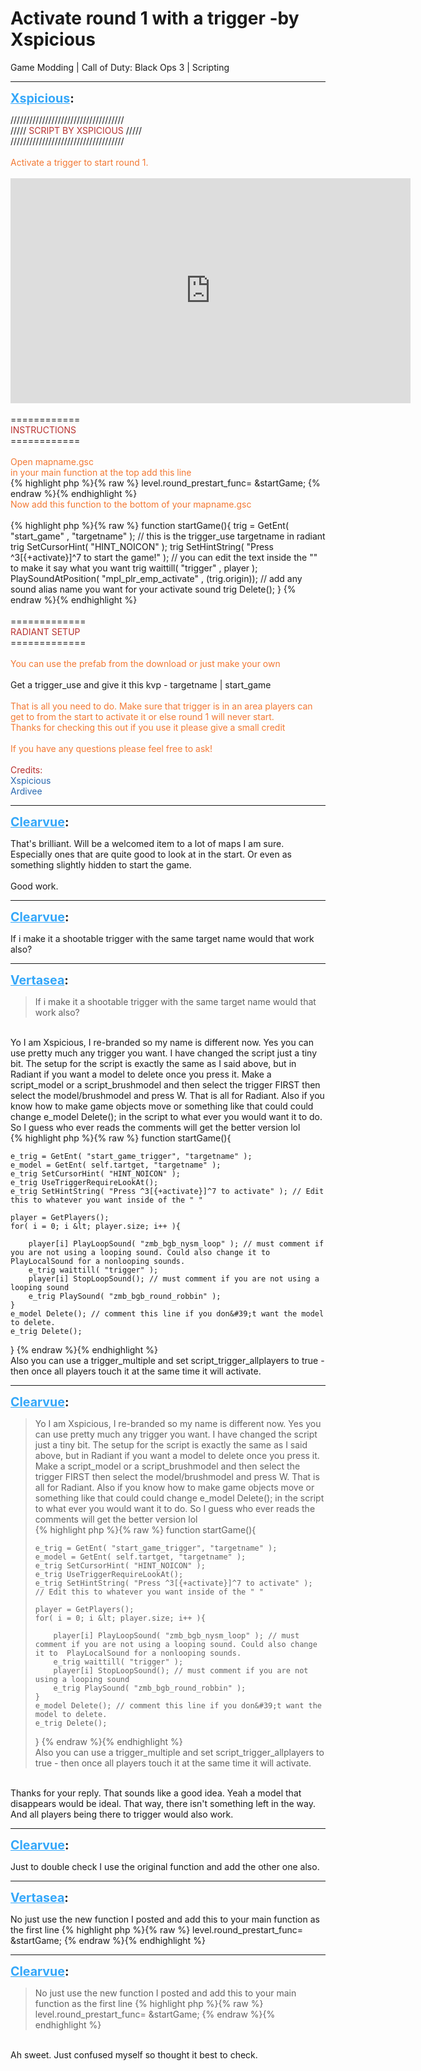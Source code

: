 # Activate round 1 with a trigger -by Xspicious
Game Modding | Call of Duty: Black Ops 3 | Scripting

---
<strong style="font-size: 1.4em;"><span style="text-decoration: underline;text-decoration-color: #34a7f9;"><span style="color:#34a7f9;">Xspicious</span></span>:</strong>

<p>////////////////////////////////////<br />///// <span style="color:rgb(184, 49, 47);">SCRIPT BY XSPICIOUS</span> /////<br />////////////////////////////////////<br /><br /><span style="color:rgb(243, 121, 52);">Activate a trigger to start round 1.</span><br /><br /><iframe type="text/html" width="640" height="360" src="https://www.youtube.com/embed/WPcgBBs2a_8" frameborder="0"></iframe><br /><br />============<br /><span style="color:rgb(184, 49, 47);">INSTRUCTIONS</span><br />============<br /><br /><span style="color:rgb(243, 121, 52);">Open mapname.gsc<br />in your main function at the top add this line</span><br />{% highlight php %}{% raw %}
level.round_prestart_func= &amp;startGame;
{% endraw %}{% endhighlight %}
<br /><span style="color:rgb(243, 121, 52);">Now add this function to the bottom of your mapname.gsc</span><br /><br />{% highlight php %}{% raw %}
function startGame(){
    trig = GetEnt( "start_game" , "targetname" ); // this is the trigger_use targetname in radiant
    trig SetCursorHint( "HINT_NOICON" );
    trig SetHintString( "Press ^3[{+activate}]^7 to start the game!" ); // you can edit the text inside the "" to make it say what you want
    trig waittill( "trigger" , player );
    PlaySoundAtPosition( "mpl_plr_emp_activate" , (trig.origin)); // add any sound alias name you want for your activate sound
    trig Delete();
}
{% endraw %}{% endhighlight %}
<br /><br />=============<br /><span style="color:rgb(184, 49, 47);">RADIANT SETUP</span><br />=============<br /><br /><span style="color:rgb(243, 121, 52);">You can use the prefab from the download or just make your own</span><br /><br />Get a trigger_use and give it this kvp -  targetname | start_game<br /><br /><span style="color:rgb(243, 121, 52);">That is all you need to do. Make sure that trigger is in an area players can get to from the start to activate it or else round 1 will never start.<br />Thanks for checking this out if you use it please give a small credit<br /><br />If you have any questions please feel free to ask!</span><br /><br /><span style="color:rgb(184, 49, 47);">Credits:</span><br /><span style="color:rgb(41, 105, 176);">Xspicious<br />Ardivee</span></p>

---
<strong style="font-size: 1.4em;"><span style="text-decoration: underline;text-decoration-color: #34a7f9;"><span style="color:#34a7f9;">Clearvue</span></span>:</strong>

<p>That&#39;s brilliant. Will be a welcomed item to a lot of maps I am sure. Especially ones that are quite good to look at in the start. Or even as something slightly hidden to start the game. <br /><br />Good work.</p>

---
<strong style="font-size: 1.4em;"><span style="text-decoration: underline;text-decoration-color: #34a7f9;"><span style="color:#34a7f9;">Clearvue</span></span>:</strong>

<p>If i make it a shootable trigger with the same target name would that work also?</p>

---
<strong style="font-size: 1.4em;"><span style="text-decoration: underline;text-decoration-color: #34a7f9;"><span style="color:#34a7f9;">Vertasea</span></span>:</strong>

<p><blockquote>If i make it a shootable trigger with the same target name would that work also?<br /></blockquote><br />Yo I am Xspicious, I re-branded so my name is different now. Yes you can use pretty much any trigger you want. I have changed the script just a tiny bit. The setup for the script is exactly the same as I said above, but in Radiant if you want a model to delete once you press it. Make a script_model or a script_brushmodel and then select the trigger FIRST then select the model/brushmodel and press W. That is all for Radiant. Also if you know how to make game objects move or something like that could could change e_model Delete(); in the script to what ever you would want it to do. So I guess who ever reads the comments will get the better version lol<br />{% highlight php %}{% raw %}
function startGame(){

    e_trig = GetEnt( "start_game_trigger", "targetname" );
    e_model = GetEnt( self.tartget, "targetname" );
    e_trig SetCursorHint( "HINT_NOICON" );
    e_trig UseTriggerRequireLookAt();
    e_trig SetHintString( "Press ^3[{+activate}]^7 to activate" ); // Edit this to whatever you want inside of the " "

    player = GetPlayers();
    for( i = 0; i &lt; player.size; i++ ){
      
        player[i] PlayLoopSound( "zmb_bgb_nysm_loop" ); // must comment if you are not using a looping sound. Could also change it to  PlayLocalSound for a nonlooping sounds.
        e_trig waittill( "trigger" );
        player[i] StopLoopSound(); // must comment if you are not using a looping sound
        e_trig PlaySound( "zmb_bgb_round_robbin" );
    } 
    e_model Delete(); // comment this line if you don&#39;t want the model to delete.
    e_trig Delete();
}
{% endraw %}{% endhighlight %}
<br />Also you can use a trigger_multiple and set script_trigger_allplayers to true -  then once all players touch it at the same time it will activate.</p>

---
<strong style="font-size: 1.4em;"><span style="text-decoration: underline;text-decoration-color: #34a7f9;"><span style="color:#34a7f9;">Clearvue</span></span>:</strong>

<p><blockquote>Yo I am Xspicious, I re-branded so my name is different now. Yes you can use pretty much any trigger you want. I have changed the script just a tiny bit. The setup for the script is exactly the same as I said above, but in Radiant if you want a model to delete once you press it. Make a script_model or a script_brushmodel and then select the trigger FIRST then select the model/brushmodel and press W. That is all for Radiant. Also if you know how to make game objects move or something like that could could change e_model Delete(); in the script to what ever you would want it to do. So I guess who ever reads the comments will get the better version lol<br />{% highlight php %}{% raw %}
function startGame(){

    e_trig = GetEnt( "start_game_trigger", "targetname" );
    e_model = GetEnt( self.tartget, "targetname" );
    e_trig SetCursorHint( "HINT_NOICON" );
    e_trig UseTriggerRequireLookAt();
    e_trig SetHintString( "Press ^3[{+activate}]^7 to activate" ); // Edit this to whatever you want inside of the " "

    player = GetPlayers();
    for( i = 0; i &lt; player.size; i++ ){
     
        player[i] PlayLoopSound( "zmb_bgb_nysm_loop" ); // must comment if you are not using a looping sound. Could also change it to  PlayLocalSound for a nonlooping sounds.
        e_trig waittill( "trigger" );
        player[i] StopLoopSound(); // must comment if you are not using a looping sound
        e_trig PlaySound( "zmb_bgb_round_robbin" );
    }
    e_model Delete(); // comment this line if you don&#39;t want the model to delete.
    e_trig Delete();
}
{% endraw %}{% endhighlight %}
<br />Also you can use a trigger_multiple and set script_trigger_allplayers to true -  then once all players touch it at the same time it will activate.<br /></blockquote><br />Thanks for your reply. That sounds like a good idea. Yeah a model that disappears would be ideal. That way, there isn&#39;t something left in the way. And all players being there to trigger would also work.</p>

---
<strong style="font-size: 1.4em;"><span style="text-decoration: underline;text-decoration-color: #34a7f9;"><span style="color:#34a7f9;">Clearvue</span></span>:</strong>

<p>Just to double check I use the original function and add the other one also.</p>

---
<strong style="font-size: 1.4em;"><span style="text-decoration: underline;text-decoration-color: #34a7f9;"><span style="color:#34a7f9;">Vertasea</span></span>:</strong>

<p>No just use the new function I posted and add this to your main function as the first line {% highlight php %}{% raw %}
level.round_prestart_func= &amp;startGame;
{% endraw %}{% endhighlight %}
</p>

---
<strong style="font-size: 1.4em;"><span style="text-decoration: underline;text-decoration-color: #34a7f9;"><span style="color:#34a7f9;">Clearvue</span></span>:</strong>

<p><blockquote>No just use the new function I posted and add this to your main function as the first line {% highlight php %}{% raw %}
level.round_prestart_func= &amp;startGame;
{% endraw %}{% endhighlight %}
</blockquote><br />Ah sweet. Just confused myself so thought it best to check.</p>
